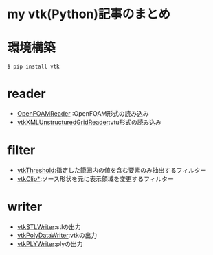 # my vtk(Python)記事のまとめ



# 環境構築

``` terminal:terminal 
$ pip install vtk
```

# reader
- [OpenFOAMReader](https://qiita.com/matsubaradaisuke/items/2035a779ffc383820ad3) :OpenFOAM形式の読み込み
- [vtkXMLUnstructuredGridReader](https://qiita.com/matsubaradaisuke/items/0876c9c3225e520a8f38):vtu形式の読み込み

# filter
- [vtkThreshold](https://qiita.com/matsubaradaisuke/items/c29be9bdd115bc4d144f):指定した範囲内の値を含む要素のみ抽出するフィルター
- [vtkClip*](https://qiita.com/matsubaradaisuke/items/7f4d1ac5aa3fc0e13fa1):ソース形状を元に表示領域を変更するフィルター

# writer
- [vtkSTLWriter](https://qiita.com/matsubaradaisuke/items/91518c9c86dc6f42c47c):stlの出力
- [vtkPolyDataWriter](https://qiita.com/matsubaradaisuke/items/91518c9c86dc6f42c47c):vtkの出力
- [vtkPLYWriter](https://qiita.com/matsubaradaisuke/items/91518c9c86dc6f42c47c):plyの出力
